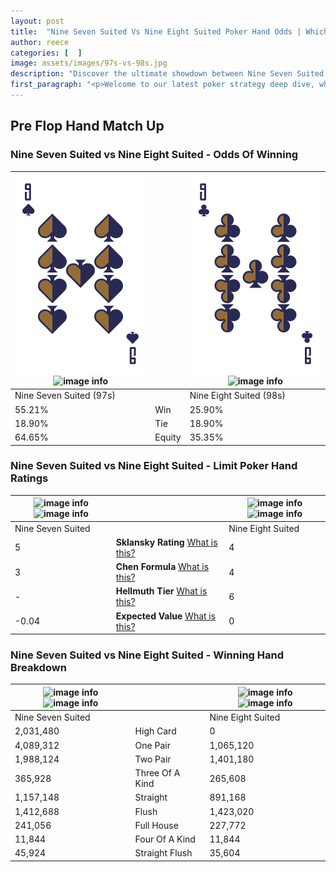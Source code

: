 ```yaml
---
layout: post
title:  "Nine Seven Suited Vs Nine Eight Suited Poker Hand Odds | Which Is The Better Hand In Poker? A Complete Guide"
author: reece
categories: [  ]
image: assets/images/97s-vs-98s.jpg
description: "Discover the ultimate showdown between Nine Seven Suited and Nine Eight Suited in poker! Uncover the odds, strategies, and scenarios where one hand triumphs over the other. Get ready to up your poker game with this thrilling analysis."
first_paragraph: "<p>Welcome to our latest poker strategy deep dive, where we're pitting two distinct hands against each other in a high-stakes showdown: Nine Seven Suited vs Nine Eight Suited.</p><p>In the dynamic world of poker, every decision counts, and knowing which hand holds the upper hand is key to your success at the table.</p><p>In this article, we'll dissect these two hands, explore the scenarios where one dominates the other, and equip you with the knowledge to make strategic choices that can tip the odds in your favor.</p><p>Get ready to unravel the intriguing dynamics of these poker hands and elevate your game to new heights.</p>"
---
```




[comment]: # (sp0)

## Pre Flop Hand Match Up

<div class="table hand-ratings" markdown="1"> 



### Nine Seven Suited vs Nine Eight Suited - Odds Of Winning


    
| ![image info](assets/images/hand1/9.png) ![image info](assets/images/hand1/7s.png) |  | ![image info](assets/images/hand2/9.png) ![image info](assets/images/hand2/8s.png) |
| -------- | -------- | -------- |
| Nine Seven Suited (97s) |  | Nine Eight Suited (98s) |
| 55.21% | Win | 25.90% |
| 18.90% | Tie | 18.90% |
| 64.65% | Equity | 35.35% |




[comment]: # (sp1)



### Nine Seven Suited vs Nine Eight Suited - Limit Poker Hand Ratings


    
| ![image info](https://www.riverpairs.com/assets/images/hand1/9.png) ![image info](https://www.riverpairs.com/assets/images/hand1/7s.png) |  | ![image info](https://www.riverpairs.com/assets/images/hand2/9.png) ![image info](https://www.riverpairs.com/assets/images/hand2/8s.png) |
| -------- | -------- | -------- |
| Nine Seven Suited |  | Nine Eight Suited |
| 5 | **Sklansky Rating** [What is this?](/sklansky-rating-explained) | 4 |
| 3 | **Chen Formula** [What is this?](/chen-formula-explained) | 4 |
| - | **Hellmuth Tier** [What is this?](/Hellmuth-tier-explained) | 6 |
| -0.04 | **Expected Value** [What is this?](/expected-value-explained) | 0 |




[comment]: # (sp2)



### Nine Seven Suited vs Nine Eight Suited - Winning Hand Breakdown


    
| ![image info](https://www.riverpairs.com/assets/images/hand1/9.png) ![image info](https://www.riverpairs.com/assets/images/hand1/7s.png) |  | ![image info](https://www.riverpairs.com/assets/images/hand2/9.png) ![image info](https://www.riverpairs.com/assets/images/hand2/8s.png) |
| -------- | -------- | -------- |
| Nine Seven Suited |  | Nine Eight Suited |
| 2,031,480 | High Card | 0 |
| 4,089,312 | One Pair | 1,065,120 |
| 1,988,124 | Two Pair | 1,401,180 |
| 365,928 | Three Of A Kind | 265,608 |
| 1,157,148 | Straight | 891,168 |
| 1,412,688 | Flush | 1,423,020 |
| 241,056 | Full House | 227,772 |
| 11,844 | Four Of A Kind | 11,844 |
| 45,924 | Straight Flush | 35,604 |




[comment]: # (sp3)



</div>

[comment]: # (sp4)



[comment]: # (sp5)

